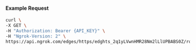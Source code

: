 <!-- Code generated for API Clients. DO NOT EDIT. -->

#### Example Request

```bash
curl \
-X GET \
-H "Authorization: Bearer {API_KEY}" \
-H "Ngrok-Version: 2" \
https://api.ngrok.com/edges/https/edghts_2q1yLVwnHMR28Nm2lLlUPBABS0Z/routes/edghtsrt_2q1yLTmauZsFHAdSTzFAHKjD8J2/oauth
```
